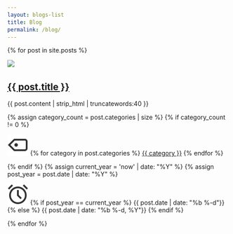 ```yaml
---
layout: blogs-list
title: Blog
permalink: /blog/
---
```


<!-- <h1 class="post-title title-spacing">Latest Posts</h1> -->

<section class="blogs">

  {% for post in site.posts %}
    <section class="blog">
      <a href="{{ post.url }}"><img src="{{ post.background-image }}"></a>
      <h2 class="custom-post-title"><a href="{{ post.url }}">{{ post.title }}</a></h2>
      <!-- <p>{{ post.excerpt }}</p> -->
      <p class="custom-post-content">{{ post.content | strip_html | truncatewords:40 }}</p>
      {% assign category_count = post.categories | size %}
      {% if category_count != 0 %}
        <p class="post-categories"><img src="/assets/ikonate/tags.svg" class="blog-icon">
        {% for category in post.categories %}
          <a href="{{ site.baseurl }}{{ category | slugify }}/" class="category-link">{{ category }}</a>
        {% endfor %}
        </p>
      {% endif %}
      {% assign current_year = 'now' | date: "%Y" %}
      {% assign post_year = post.date | date: "%Y" %}
      <p class="post-date"><img src="/assets/ikonate/clock.svg" class="blog-icon">
        {% if post_year == current_year %}
          {{ post.date | date: "%b %-d"}}
        {% else %}
          {{ post.date | date: "%b %-d, %Y"}}
        {% endif %}
      </p>
    </section>
  {% endfor %}

</section>
